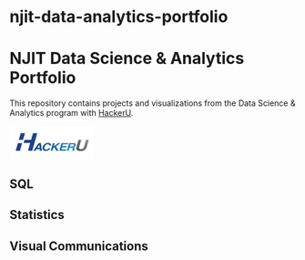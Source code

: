 # njit-data-analytics-portfolio
# NJIT Data Science & Analytics Portfolio 

This repository contains projects and visualizations from the Data Science & Analytics program with [HackerU](https://hackerusa.com/). 

<img src="https://github.com/wiazur/data-analytics-portfolio/blob/main/hackeru-logo.png" width="150"/> 

 
## SQL 
 
## Statistics 

## Visual Communications 
